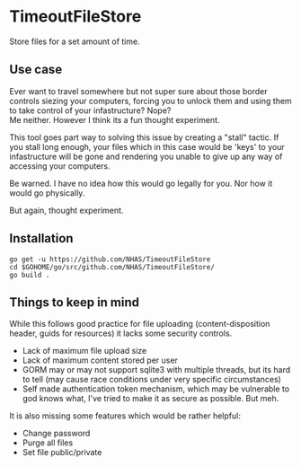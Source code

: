 # TimeoutFileStore
Store files for a set amount of time. 

## Use case
Ever want to travel somewhere but not super sure about those border controls siezing your computers, forcing you to unlock them and using them to take control of your infastructure? 
Nope?  
Me neither. However I think its a fun thought experiment.  

This tool goes part way to solving this issue by creating a "stall" tactic. If you stall long enough, your files which in this case would be 'keys' to your infastructure will be gone and rendering you unable to give up any way of accessing your computers. 

Be warned. I have no idea how this would go legally for you. Nor how it would go physically. 

But again, thought experiment. 

## Installation

```
go get -u https://github.com/NHAS/TimeoutFileStore
cd $GOHOME/go/src/github.com/NHAS/TimeoutFileStore/
go build .
```

## Things to keep in mind

While this follows good practice for file uploading (content-disposition header, guids for resources) it lacks some security controls. 

* Lack of maximum file upload size
* Lack of maximum content stored per user
* GORM may or may not support sqlite3 with multiple threads, but its hard to tell (may cause race conditions under very specific circumstances) 
* Self made authentication token mechanism, which may be vulnerable to god knows what, I've tried to make it as secure as possible. But meh.

It is also missing some features which would be rather helpful:

* Change password
* Purge all files
* Set file public/private
